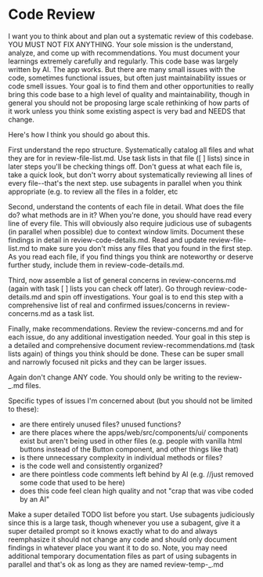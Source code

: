 # Code Review

I want you to think about and plan out a systematic review of this codebase. YOU MUST NOT FIX ANYTHING. Your sole mission is the understand, analyze, and come up with recommendations. You must document your learnings extremely carefully and regularly. This code base was largely written by AI. The app works. But there are many small issues with the code, sometimes functional issues, but often just maintainability issues or code smell issues. Your goal is to find them and other opportunities to really bring this code base to a high level of quality and maintainability, though in general you should not be proposing large scale rethinking of how parts of it work unless you think some existing aspect is very bad and NEEDS that change.

Here's how I think you should go about this.

First understand the repo structure. Systematically catalog all files and what they are for in review-file-list.md. Use task lists in that file ([ ] lists) since in later steps you'll be checking things off. Don't guess at what each file is, take a quick look, but don't worry about systematically reviewing all lines of every file--that's the next step. use subagents in parallel when you think appropriate (e.g. to review all the files in a folder, etc

Second, understand the contents of each file in detail. What does the file do? what methods are in it? When you're done, you should have read every line of every file. This will obviously also require judicious use of subagents (in parallel when possible) due to context window limits. Document these findings in detail in review-code-details.md. Read and update review-file-list.md to make sure you don't miss any files that you found in the first step. As you read each file, if you find things you think are noteworthy or deserve further study, include them in review-code-details.md.

Third, now assemble a list of general concerns in review-concerns.md (again with task [ ] lists you can check off later). Go through review-code-details.md and spin off investigations. Your goal is to end this step with a comprehensive list of real and confirmed issues/concerns in review-concerns.md as a task list.

Finally, make recommendations. Review the review-concerns.md and for each issue, do any additional investigation needed. Your goal in this step is a detailed and comprehensive document review-recommendations.md (task lists again) of things you think should be done. These can be super small and narrowly focused nit picks and they can be larger issues.

Again don't change ANY code. You should only be writing to the review-\_.md files.

Specific types of issues I'm concerned about (but you should not be limited to these):

- are there entirely unused files? unused functions?
- are there places where the apps/web/src/components/ui/ components exist but aren't being used in other files (e.g. people with vanilla html buttons instead of the Button component, and other things like that)
- is there unnecessary complexity in individual methods or files?
- is the code well and consistently organized?
- are there pointless code comments left behind by AI (e.g. //just removed some code that used to be here)
- does this code feel clean high quality and not "crap that was vibe coded by an AI"

Make a super detailed TODO list before you start. Use subagents judiciously since this is a large task, though whenever you use a subagent, give it a super detailed prompt so it knows exactly what to do and always reemphasize it should not change any code and should only document findings in whatever place you want it to do so. Note, you may need additional temporary documentation files as part of using subagents in parallel and that's ok as long as they are named review-temp-\_.md
